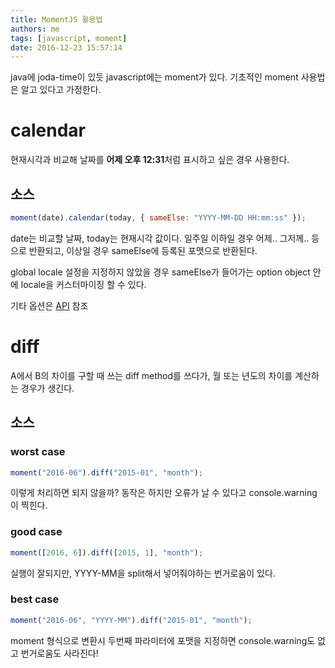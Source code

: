 ```yaml
---
title: MomentJS 활용법
authors: me
tags: [javascript, moment]
date: 2016-12-23 15:57:14
---
```


java에 joda-time이 있듯 javascript에는 moment가 있다.
기초적인 moment 사용법은 알고 있다고 가정한다.

# calendar

현재시각과 비교해 날짜를 **어제 오후 12:31**처럼 표시하고 싶은 경우 사용한다.

## 소스

```js
moment(date).calendar(today, { sameElse: "YYYY-MM-DD HH:mm:ss" });
```

date는 비교할 날짜, today는 현재시각 값이다.
일주일 이하일 경우 어제.. 그저께.. 등으로 반환되고, 이상일 경우 sameElse에 등록된 포맷으로 반환된다.

global locale 설정을 지정하지 않았을 경우 sameElse가 들어가는 option object 안에 locale을 커스터마이징 할 수 있다.

기타 옵션은 [API](https://momentjs.com/docs/#/displaying/calendar-time/) 참조

# diff

A에서 B의 차이를 구할 때 쓰는 diff method를 쓰다가, 월 또는 년도의 차이를 계산하는 경우가 생긴다.

## 소스

### worst case

```js
moment("2016-06").diff("2015-01", "month");
```

이렇게 처리하면 되지 않을까? 동작은 하지만 오류가 날 수 있다고 console.warning 이 찍힌다.

### good case

```js
moment([2016, 6]).diff([2015, 1], "month");
```

실행이 잘되지만, YYYY-MM을 split해서 넣어줘야하는 번거로움이 있다.

### best case

```js
moment("2016-06", "YYYY-MM").diff("2015-01", "month");
```

moment 형식으로 변환시 두번째 파라미터에 포맷을 지정하면 console.warning도 없고 번거로움도 사라진다!
